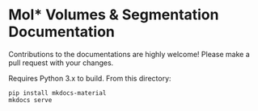 # Mol* Volumes & Segmentation Documentation

Contributions to the documentations are highly welcome! Please make a pull request with your changes.

Requires Python 3.x to build. From this directory:

```
pip install mkdocs-material
mkdocs serve
```

